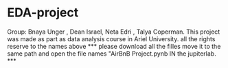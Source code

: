 # EDA-project
Group: Bnaya Unger , Dean Israel, Neta Edri , Talya Coperman.
This project was made as part as data analysis course in Ariel University. 
all the rights reserve to the names above 
*** please download all the filles move it to the same path and open the file names "AirBnB Project.pynb IN the jupiterlab. *** 
